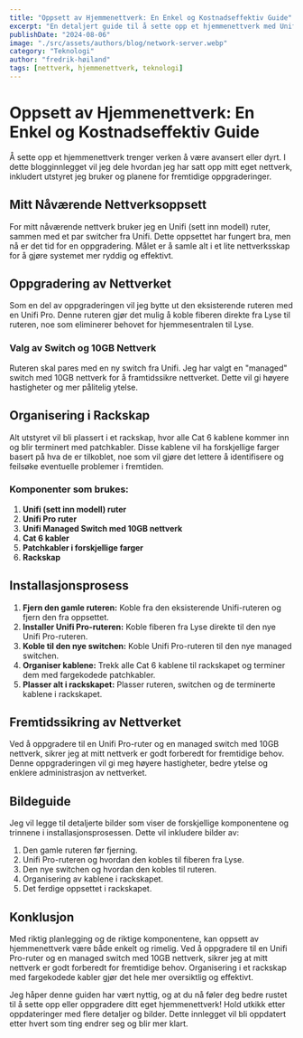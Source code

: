 ```yaml
---
title: "Oppsett av Hjemmenettverk: En Enkel og Kostnadseffektiv Guide"
excerpt: "En detaljert guide til å sette opp et hjemmenettverk med Unifi-utstyr, inkludert valg av ruter, switch og organisering i rackskap."
publishDate: "2024-08-06"
image: "./src/assets/authors/blog/network-server.webp"
category: "Teknologi"
author: "fredrik-høiland"
tags: [nettverk, hjemmenettverk, teknologi]
---
```


# Oppsett av Hjemmenettverk: En Enkel og Kostnadseffektiv Guide

Å sette opp et hjemmenettverk trenger verken å være avansert eller dyrt. I dette blogginnlegget vil jeg dele hvordan jeg har satt opp mitt eget nettverk, inkludert utstyret jeg bruker og planene for fremtidige oppgraderinger.

## Mitt Nåværende Nettverksoppsett

For mitt nåværende nettverk bruker jeg en Unifi (sett inn modell) ruter, sammen med et par switcher fra Unifi. Dette oppsettet har fungert bra, men nå er det tid for en oppgradering. Målet er å samle alt i et lite nettverksskap for å gjøre systemet mer ryddig og effektivt.

## Oppgradering av Nettverket

Som en del av oppgraderingen vil jeg bytte ut den eksisterende ruteren med en Unifi Pro. Denne ruteren gjør det mulig å koble fiberen direkte fra Lyse til ruteren, noe som eliminerer behovet for hjemmesentralen til Lyse.

### Valg av Switch og 10GB Nettverk

Ruteren skal pares med en ny switch fra Unifi. Jeg har valgt en "managed" switch med 10GB nettverk for å framtidssikre nettverket. Dette vil gi høyere hastigheter og mer pålitelig ytelse.

## Organisering i Rackskap

Alt utstyret vil bli plassert i et rackskap, hvor alle Cat 6 kablene kommer inn og blir terminert med patchkabler. Disse kablene vil ha forskjellige farger basert på hva de er tilkoblet, noe som vil gjøre det lettere å identifisere og feilsøke eventuelle problemer i fremtiden.

### Komponenter som brukes:

1. **Unifi (sett inn modell) ruter**
2. **Unifi Pro ruter**
3. **Unifi Managed Switch med 10GB nettverk**
4. **Cat 6 kabler**
5. **Patchkabler i forskjellige farger**
6. **Rackskap**

## Installasjonsprosess

1. **Fjern den gamle ruteren:** Koble fra den eksisterende Unifi-ruteren og fjern den fra oppsettet.
2. **Installer Unifi Pro-ruteren:** Koble fiberen fra Lyse direkte til den nye Unifi Pro-ruteren.
3. **Koble til den nye switchen:** Koble Unifi Pro-ruteren til den nye managed switchen.
4. **Organiser kablene:** Trekk alle Cat 6 kablene til rackskapet og terminer dem med fargekodede patchkabler.
5. **Plasser alt i rackskapet:** Plasser ruteren, switchen og de terminerte kablene i rackskapet.

## Fremtidssikring av Nettverket

Ved å oppgradere til en Unifi Pro-ruter og en managed switch med 10GB nettverk, sikrer jeg at mitt nettverk er godt forberedt for fremtidige behov. Denne oppgraderingen vil gi meg høyere hastigheter, bedre ytelse og enklere administrasjon av nettverket.

## Bildeguide

Jeg vil legge til detaljerte bilder som viser de forskjellige komponentene og trinnene i installasjonsprosessen. Dette vil inkludere bilder av:

1. Den gamle ruteren før fjerning.
2. Unifi Pro-ruteren og hvordan den kobles til fiberen fra Lyse.
3. Den nye switchen og hvordan den kobles til ruteren.
4. Organisering av kablene i rackskapet.
5. Det ferdige oppsettet i rackskapet.

## Konklusjon

Med riktig planlegging og de riktige komponentene, kan oppsett av hjemmenettverk være både enkelt og rimelig. Ved å oppgradere til en Unifi Pro-ruter og en managed switch med 10GB nettverk, sikrer jeg at mitt nettverk er godt forberedt for fremtidige behov. Organisering i et rackskap med fargekodede kabler gjør det hele mer oversiktlig og effektivt.

Jeg håper denne guiden har vært nyttig, og at du nå føler deg bedre rustet til å sette opp eller oppgradere ditt eget hjemmenettverk! Hold utkikk etter oppdateringer med flere detaljer og bilder. Dette innlegget vil bli oppdatert etter hvert som ting endrer seg og blir mer klart.
